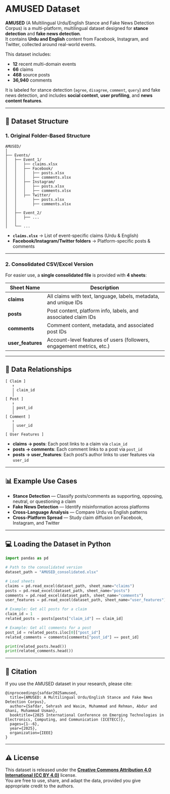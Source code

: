 # AMUSED Dataset

**AMUSED** (A Multilingual Urdu/English Stance and Fake News Detection Corpus) is a multi-platform, multilingual dataset designed for **stance detection** and **fake news detection**.  
It contains **Urdu and English** content from Facebook, Instagram, and Twitter, collected around real-world events.

This dataset includes:

- **12** recent multi-domain events  
- **66** claims  
- **468** source posts  
- **36,940** comments  

It is labeled for stance detection (`agree`, `disagree`, `comment`, `query`) and fake news detection, and includes **social context**, **user profiling**, and **news content features**.

---

## 📂 Dataset Structure

### 1. Original Folder-Based Structure

```
AMUSED/
│
├── Events/
│   ├── Event_1/
│   │   ├── claims.xlsx
│   │   ├── Facebook/
│   │   │   ├── posts.xlsx
│   │   │   ├── comments.xlsx
│   │   ├── Instagram/
│   │   │   ├── posts.xlsx
│   │   │   ├── comments.xlsx
│   │   ├── Twitter/
│   │       ├── posts.xlsx
│   │       ├── comments.xlsx
│   │
│   ├── Event_2/
│   │   ├── ...
│   │
│   └── ...
```

- **`claims.xlsx`** → List of event-specific claims (Urdu & English)  
- **Facebook/Instagram/Twitter folders** → Platform-specific posts & comments  

---

### 2. Consolidated CSV/Excel Version

For easier use, a **single consolidated file** is provided with **4 sheets**:

| Sheet Name        | Description |
|-------------------|-------------|
| **claims**        | All claims with text, language, labels, metadata, and unique IDs |
| **posts**         | Post content, platform info, labels, and associated claim IDs |
| **comments**      | Comment content, metadata, and associated post IDs |
| **user_features** | Account-level features of users (followers, engagement metrics, etc.) |

---

## 🔗 Data Relationships

```
[ Claim ]
   ↑
   │ claim_id
   │
[ Post ]
   ↑
   │ post_id
   │
[ Comment ]
   ↑
   │ user_id
   │
[ User Features ]
```

- **claims → posts**: Each post links to a claim via `claim_id`  
- **posts → comments**: Each comment links to a post via `post_id`  
- **posts → user_features**: Each post’s author links to user features via `user_id`  

---

## 📊 Example Use Cases

- **Stance Detection** — Classify posts/comments as supporting, opposing, neutral, or questioning a claim  
- **Fake News Detection** — Identify misinformation across platforms  
- **Cross-Language Analysis** — Compare Urdu vs English patterns  
- **Cross-Platform Spread** — Study claim diffusion on Facebook, Instagram, and Twitter  

---

## 💻 Loading the Dataset in Python

```python
import pandas as pd

# Path to the consolidated version
dataset_path = "AMUSED_consolidated.xlsx"

# Load sheets
claims = pd.read_excel(dataset_path, sheet_name="claims")
posts = pd.read_excel(dataset_path, sheet_name="posts")
comments = pd.read_excel(dataset_path, sheet_name="comments")
user_features = pd.read_excel(dataset_path, sheet_name="user_features")

# Example: Get all posts for a claim
claim_id = 1
related_posts = posts[posts["claim_id"] == claim_id]

# Example: Get all comments for a post
post_id = related_posts.iloc[0]["post_id"]
related_comments = comments[comments["post_id"] == post_id]

print(related_posts.head())
print(related_comments.head())
```

---

## 📜 Citation

If you use the AMUSED dataset in your research, please cite:

```
@inproceedings{safdar2025amused,
  title={AMUSED: A Multilingual Urdu/English Stance and Fake News Detection Corpus},
  author={Safdar, Sehrash and Wasim, Muhammad and Rehman, Abdur and Ghani, Muhammad Usman},
  booktitle={2025 International Conference on Emerging Technologies in Electronics, Computing, and Communication (ICETECC)},
  pages={1--6},
  year={2025},
  organization={IEEE}
}
```

---

## ⚠️ License

This dataset is released under the **[Creative Commons Attribution 4.0 International (CC BY 4.0)](https://creativecommons.org/licenses/by/4.0/)** license.  
You are free to use, share, and adapt the data, provided you give appropriate credit to the authors.
